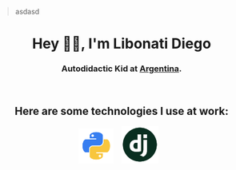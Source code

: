 > asdasd
<h1 align="center"> Hey 👋🏽, I'm Libonati Diego </h1>

<h3 align="center">
    Autodidactic Kid at <a href="https://www.instagram.com/die_libonati/?hl=es-la">Argentina</a>.  
</h3>


<br/>
<h2 align="center">
  Here are some technologies I use at work:
</h2>
<p align="center">
<code><img height="70" src="https://github.com/DiegoLibonati/DiegoLibonati/blob/main/template/python.png"></code> &nbsp;&nbsp;
<code><img height="75" src="https://github.com/DiegoLibonati/DiegoLibonati/blob/main/template/django3.png"></code> &nbsp;&nbsp;
</p>
<br/>

